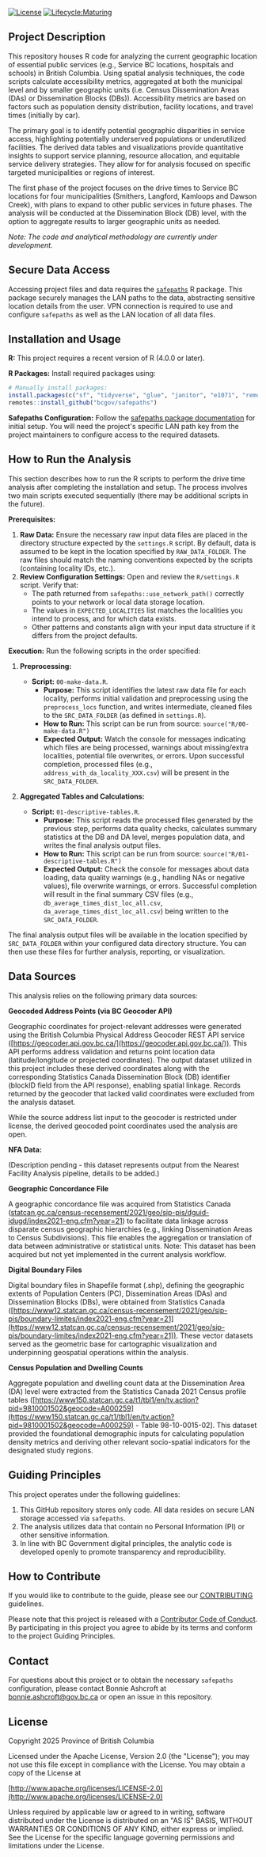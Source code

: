 [![License](https://img.shields.io/badge/License-Apache%202.0-blue.svg)](https://opensource.org/licenses/Apache-2.0)
[![Lifecycle:Maturing](https://img.shields.io/badge/Lifecycle-Maturing-007EC6)](https://img.shields.io/badge/Lifecycle-Maturing-007EC6)


## Project Description

This repository houses R code for analyzing the current geographic location of essential public services (e.g., Service BC locations, hospitals and schools) in British Columbia. Using spatial analysis techniques, the code scripts calculate accessibility metrics, aggregated at both the municipal level and by smaller geographic units (i.e. Census Dissemination Areas (DAs) or Dissemination Blocks (DBs)).  Accessibility metrics are based on factors such as population density distribution, facility locations, and travel times (initially by car).

The primary goal is to identify potential geographic disparities in service access, highlighting potentially underserved populations or underutilized facilities. The derived data tables and visualizations provide quantitative insights to support service planning, resource allocation, and equitable service delivery strategies.  They allow for for analysis focused on specific targeted municipalities or regions of interest.

The first phase of the project focuses on the drive times to Service BC locations for four municipalities (Smithers, Langford, Kamloops and Dawson Creek), with plans to expand to other public services in future phases. The analysis will be conducted at the Dissemination Block (DB) level, with the option to aggregate results to larger geographic units as needed.

*Note: The code and analytical methodology are currently under development.*
 
## Secure Data Access

Accessing project files and data requires the [`safepaths`](https://github.com/bcgov/safepaths) R package. This package securely manages the LAN paths to the data, abstracting sensitive location details from the user. VPN connection is required to use and configure `safepaths` as well as the LAN location of all data files. 

## Installation and Usage

**R:** This project requires a recent version of R (4.0.0 or later).

**R Packages:** Install required packages using:

```R
# Manually install packages:
install.packages(c("sf", "tidyverse", "glue", "janitor", "e1071", "remotes"))
remotes::install_github("bcgov/safepaths")
```

**Safepaths Configuration:** Follow the [safepaths package documentation](https://github.com/bcgov/safepaths) for initial setup. You will need the project's specific LAN path key from the project maintainers to configure access to the required datasets.

## How to Run the Analysis

This section describes how to run the R scripts to perform the drive time analysis after completing the installation and setup. The process involves two main scripts executed sequentially (there may be additional scripts in the future).

**Prerequisites:**

1.  **Raw Data:** Ensure the necessary raw input data files are placed in the directory structure expected by the `settings.R` script. By default, data is assumed to be kept in the location specified by `RAW_DATA_FOLDER`. The raw files should match the naming conventions expected by the scripts (containing locality IDs, etc.).
2.  **Review Configuration Settings:** Open and review the `R/settings.R` script. Verify that:
    *   The path returned from `safepaths::use_network_path()` correctly points to your network or local data storage location.
    *   The values in `EXPECTED_LOCALITIES` list matches the localities you intend to process, and for which data exists.
    *   Other patterns and constants align with your input data structure if it differs from the project defaults.

**Execution:**
Run the following scripts in the order specified:

1.  **Preprocessing:**
    *   **Script:** `00-make-data.R`.
        *   **Purpose:** This script identifies the latest raw data file for each locality, performs initial validation and preprocessing using the `preprocess_locs` function, and writes intermediate, cleaned files to the `SRC_DATA_FOLDER` (as defined in `settings.R`).
        *   **How to Run:** This script can be run from source: `source("R/00-make-data.R")`
        *   **Expected Output:** Watch the console for messages indicating which files are being processed, warnings about missing/extra localities, potential file overwrites, or errors. Upon successful completion, processed files (e.g., `address_with_da_locality_XXX.csv`) will be present in the `SRC_DATA_FOLDER`.

2.  **Aggregated Tables and Calculations:**
    *   **Script:** `01-descriptive-tables.R`.
        *   **Purpose:** This script reads the processed files generated by the previous step, performs data quality checks, calculates summary statistics at the DB and DA level, merges population data, and writes the final analysis output files.
        *   **How to Run:** This script can be run from source: `source("R/01-descriptive-tables.R")` 
        *   **Expected Output:** Check the console for messages about data loading, data quality warnings (e.g., handling NAs or negative values), file overwrite warnings, or errors. Successful completion will result in the final summary CSV files (e.g., `db_average_times_dist_loc_all.csv`, `da_average_times_dist_loc_all.csv`) being written to the `SRC_DATA_FOLDER`.


The final analysis output files will be available in the location specified by `SRC_DATA_FOLDER` within your configured data directory structure. You can then use these files for further analysis, reporting, or visualization.


## Data Sources

This analysis relies on the following primary data sources:

**Geocoded Address Points (via BC Geocoder API)**

Geographic coordinates for project-relevant addresses were generated using the British Columbia Physical Address Geocoder REST API service ([https://geocoder.api.gov.bc.ca/](https://geocoder.api.gov.bc.ca/)). This API performs address validation and returns point location data (latitude/longitude or projected coordinates). The output dataset utilized in this project includes these derived coordinates along with the corresponding Statistics Canada Dissemination Block (DB) identifier (blockID field from the API response), enabling spatial linkage. Records returned by the geocoder that lacked valid coordinates were excluded from the analysis dataset.

While the source address list input to the geocoder is restricted under license, the derived geocoded point coordinates used the analysis are open. 

**NFA Data:** 

(Description pending - this dataset represents output from the Nearest Facility Analysis pipeline, details to be added.)

**Geographic Concordance File**

A geographic concordance file was acquired from Statistics Canada ([statcan.gc.ca/census-recensement/2021/geo/sip-pis/dguid-idugd/index2021-eng.cfm?year=21](statcan.gc.ca/census-recensement/2021/geo/sip-pis/dguid-idugd/index2021-eng.cfm?year=21)) to facilitate data linkage across disparate census geographic hierarchies (e.g., linking Dissemination Areas to Census Subdivisions). This file enables the aggregation or translation of data between administrative or statistical units. Note: This dataset has been acquired but not yet implemented in the current analysis workflow.

**Digital Boundary Files**

Digital boundary files in Shapefile format (.shp), defining the geographic extents of Population Centers (PC), Dissemination Areas (DAs) and Dissemination Blocks (DBs), were obtained from Statistics Canada ([https://www12.statcan.gc.ca/census-recensement/2021/geo/sip-pis/boundary-limites/index2021-eng.cfm?year=21](https://www12.statcan.gc.ca/census-recensement/2021/geo/sip-pis/boundary-limites/index2021-eng.cfm?year=21)). These vector datasets served as the geometric base for cartographic visualization and underpinning geospatial operations within the analysis.

**Census Population and Dwelling Counts**

Aggregate population and dwelling count data at the Dissemination Area (DA) level were extracted from the Statistics Canada 2021 Census profile tables ([https://www150.statcan.gc.ca/t1/tbl1/en/tv.action?pid=9810001502&geocode=A000259](https://www150.statcan.gc.ca/t1/tbl1/en/tv.action?pid=9810001502&geocode=A000259) - Table 98-10-0015-02]. This dataset provided the foundational demographic inputs for calculating population density metrics and deriving other relevant socio-spatial indicators for the designated study regions.

## Guiding Principles

This project operates under the following guidelines:

1.  This GitHub repository stores only code. All data resides on secure LAN storage accessed via `safepaths`.
2.  The analysis utilizes data that contain no Personal Information (PI) or other sensitive information.  
3.  In line with BC Government digital principles, the analytic code is developed openly to promote transparency and reproducibility.


## How to Contribute

If you would like to contribute to the guide, please see our [CONTRIBUTING](CONTRIBUTING.md) guidelines.

Please note that this project is released with a [Contributor Code of Conduct](CODE_OF_CONDUCT.md). By participating in this project you agree to abide by its terms and conform to the project Guiding Principles.


## Contact 

For questions about this project or to obtain the necessary `safepaths` configuration, please contact Bonnie Ashcroft at bonnie.ashcroft@gov.bc.ca or open an issue in this repository.

## License

Copyright 2025 Province of British Columbia

Licensed under the Apache License, Version 2.0 (the "License");
you may not use this file except in compliance with the License.
You may obtain a copy of the License at

  [http://www.apache.org/licenses/LICENSE-2.0](http://www.apache.org/licenses/LICENSE-2.0)

Unless required by applicable law or agreed to in writing, software
distributed under the License is distributed on an "AS IS" BASIS,
WITHOUT WARRANTIES OR CONDITIONS OF ANY KIND, either express or implied.
See the License for the specific language governing permissions and
limitations under the License.

